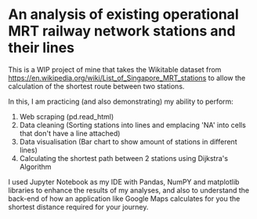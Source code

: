 # An analysis of existing operational MRT railway network stations and their lines
This is a WIP project of mine that takes the Wikitable dataset from https://en.wikipedia.org/wiki/List_of_Singapore_MRT_stations to allow the calculation of the shortest route between two stations.

In this, I am practicing (and also demonstrating) my ability to perform:

1) Web scraping (pd.read_html)
2) Data cleaning (Sorting stations into lines and emplacing 'NA' into cells that don't have a line attached)
3) Data visualisation (Bar chart to show amount of stations in different lines)
4) Calculating the shortest path between 2 stations using Dijkstra's Algorithm

I used Jupyter Notebook as my IDE with Pandas, NumPY and matplotlib libraries to enhance the results of my analyses, and also to understand the back-end of how an application like Google Maps calculates for you the shortest distance required for your journey.
